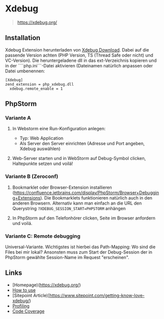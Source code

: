 # Xdebug

> https://xdebug.org/

## Installation

Xdebug Extension herunterladen von [Xdebug Download](https://xdebug.org/download.php). Dabei auf die passende Version
achten (PHP Version, TS (Thread Safe oder nicht) und VC-Version). Die heruntergeladene dll in das ext-Verzeichnis kopieren und 
in der ````php.ini```-Datei aktivieren (Dateinamen natürlich anpassen oder Datei umbenennen:

    [Xdebug]
    zend_extension = php_xdebug.dll
	  xdebug.remote_enable = 1

## PhpStorm

### Variante A

1. In Webstorm eine Run-Konfiguration anlegen:

      * Typ: Web Application
      * Als Server den Server einrichten (Adresse und Port angeben, Xdebug auswählen)

2. Web-Server starten und in WebStorm auf Debug-Symbol clicken, Haltepunkte setzen und voilá!

### Variante B (Zeroconf)

1. Bookmarklet oder Browser-Extension installieren (https://confluence.jetbrains.com/display/PhpStorm/Browser+Debugging+Extensions).
Die Bookmarklets funktionieren natürlich auch in den anderen Browsern. Alternativ kann man einfach an die URL den 
Querystring ```?XDEBUG_SESSION_START=PHPSTORM``` anhängen

2. In PhpStorm auf den Telefonhörer clicken, Seite im Browser anfordern und voilá.

### Variante C: Remote debugging

Universal-Variante. Wichtigstes ist hierbei das Path-Mapping: Wo sind die Files bei mir lokal? Ansonsten muss zum
Start der Debug-Session der in PhpStorm gewählte Session-Name im Request "erscheinen".

## Links

* [Homepage)(https://xdebug.org/)
* [How to use](https://deliciousbrains.com/xdebug-advanced-php-debugging/)
* [Sitepoint Article)[https://www.sitepoint.com/getting-know-love-xdebug/)
* [Profiling](https://xdebug.org/docs/profiler)
* [Code Coverage](https://derickrethans.nl/code-coverage.html)


